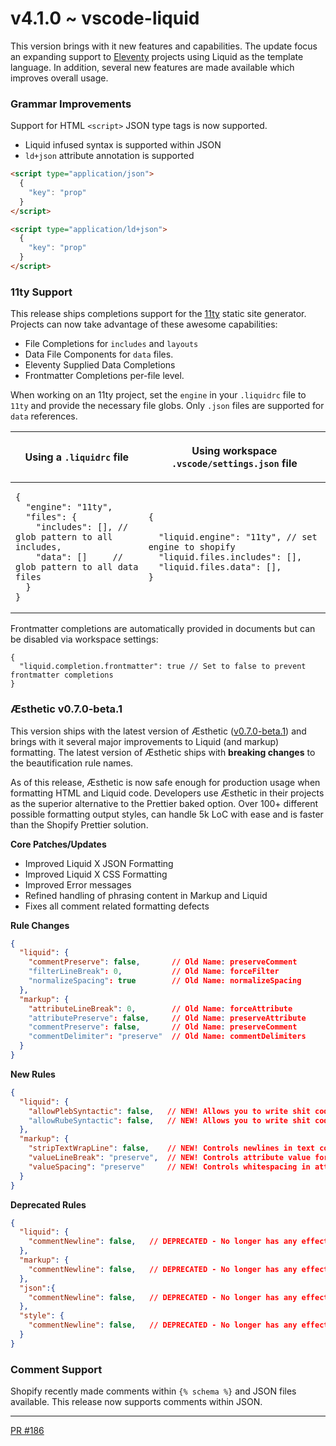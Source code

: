 # v4.1.0 ~ vscode-liquid

This version brings with it new features and capabilities. The update focus an expanding support to [Eleventy](https://www.11ty.dev/) projects using Liquid as the template language. In addition, several new features are made available which improves overall usage.

### Grammar Improvements

Support for HTML `<script>` JSON type tags is now supported.

- Liquid infused syntax is supported within JSON
- `ld+json` attribute annotation is supported

```html
<script type="application/json">
  {
    "key": "prop"
  }
</script>

<script type="application/ld+json">
  {
    "key": "prop"
  }
</script>
```

### 11ty Support

This release ships completions support for the [11ty](https://www.11ty.dev/) static site generator. Projects can now take advantage of these awesome capabilities:

- File Completions for `includes` and `layouts`
- Data File Components for `data` files.
- Eleventy Supplied Data Completions
- Frontmatter Completions per-file level.

When working on an 11ty project, set the `engine` in your `.liquidrc` file to `11ty` and provide the necessary file globs. Only `.json` files are supported for `data` references.

<table>
<thead>
<tr>
<th width="500px">

Using a `.liquidrc` file

</th>
<th width="500px">

Using workspace `.vscode/settings.json` file

</th>
</tr>
</thead>
<tbody>
<tr>
<td>

<!-- prettier-ignore -->
```jsonc
{
  "engine": "11ty",
  "files": {
    "includes": [], // glob pattern to all includes,
    "data": []     // glob pattern to all data files
  }
}
```

</td>

<td>

<!-- prettier-ignore -->
```jsonc
{

  "liquid.engine": "11ty", // set engine to shopify
  "liquid.files.includes": [],
  "liquid.files.data": [],
}
```

</td>
</tr>
</tbody>
</table>

Frontmatter completions are automatically provided in documents but can be disabled via workspace settings:

```jsonc
{
  "liquid.completion.frontmatter": true // Set to false to prevent frontmatter completions
}
```

### Æsthetic v0.7.0-beta.1

This version ships with the latest version of Æsthetic ([v0.7.0-beta.1](https://github.com/panoply/esthetic/releases/tag/v0.7.0-beta.1)) and brings with it several major improvements to Liquid (and markup) formatting. The latest version of Æsthetic ships with **breaking changes** to the beautification rule names.

As of this release, Æsthetic is now safe enough for production usage when formatting HTML and Liquid code. Developers use Æsthetic in their projects as the superior alternative to the Prettier baked option. Over 100+ different possible formatting output styles, can handle 5k LoC with ease and is faster than the Shopify Prettier solution.

**Core Patches/Updates**

- Improved Liquid X JSON Formatting
- Improved Liquid X CSS Formatting
- Improved Error messages
- Refined handling of phrasing content in Markup and Liquid
- Fixes all comment related formatting defects

**Rule Changes**

<!-- prettier-ignore -->
```json
{
  "liquid": {
    "commentPreserve": false,       // Old Name: preserveComment
    "filterLineBreak": 0,           // Old Name: forceFilter
    "normalizeSpacing": true        // Old Name: normalizeSpacing
  },
  "markup": {
    "attributeLineBreak": 0,        // Old Name: forceAttribute
    "attributePreserve": false,     // Old Name: preserveAttribute
    "commentPreserve": false,       // Old Name: preserveComment
    "commentDelimiter": "preserve"  // Old Name: commentDelimiters
  }
}
```

**New Rules**

<!-- prettier-ignore -->
```json
{
  "liquid": {
    "allowPlebSyntactic": false,   // NEW! Allows you to write shit code like a pleb :)
    "allowRubeSyntactic": false,   // NEW! Allows you to write shit code like a rube :)
  },
  "markup": {
    "stripTextWrapLine": false,    // NEW! Controls newlines in text content
    "valueLineBreak": "preserve",  // NEW! Controls attribute value formatting
    "valueSpacing": "preserve"     // NEW! Controls whitespacing in attribute values
  }
}
```

**Deprecated Rules**

<!-- prettier-ignore -->
```json
{
  "liquid": {
    "commentNewline": false,   // DEPRECATED - No longer has any effect
  },
  "markup": {
    "commentNewline": false,   // DEPRECATED - No longer has any effect
  },
  "json":{
    "commentNewline": false,   // DEPRECATED - No longer has any effect
  },
  "style": {
    "commentNewline": false,   // DEPRECATED - No longer has any effect
  }
}
```

### Comment Support

Shopify recently made comments within `{% schema %}` and JSON files available. This release now supports comments within JSON.

---

[PR #186](https://github.com/panoply/vscode-liquid/pull/186)
